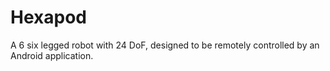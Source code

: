 # Hexapod
A 6 six legged robot with 24 DoF, designed to be remotely controlled by an Android application.
